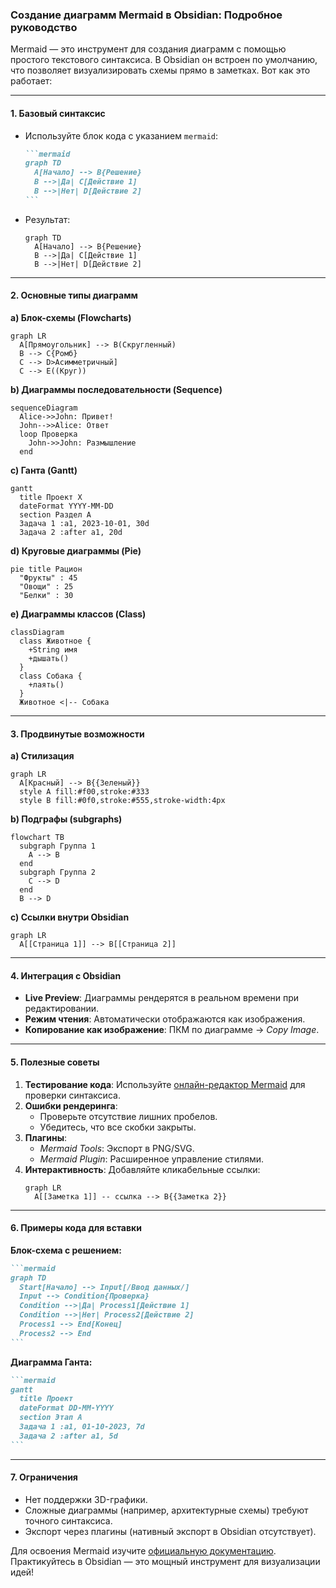 ### Создание диаграмм Mermaid в Obsidian: Подробное руководство

Mermaid — это инструмент для создания диаграмм с помощью простого текстового синтаксиса. В Obsidian он встроен по умолчанию, что позволяет визуализировать схемы прямо в заметках. Вот как это работает:

---

#### **1. Базовый синтаксис**
- Используйте блок кода с указанием `mermaid`:
  ````markdown
  ```mermaid
  graph TD
    A[Начало] --> B{Решение}
    B -->|Да| C[Действие 1]
    B -->|Нет| D[Действие 2]
  ```
  ````
- Результат:  
  ```mermaid
  graph TD
    A[Начало] --> B{Решение}
    B -->|Да| C[Действие 1]
    B -->|Нет| D[Действие 2]
  ```

---

#### **2. Основные типы диаграмм**
**a) Блок-схемы (Flowcharts)**
```mermaid
graph LR
  A[Прямоугольник] --> B(Скругленный)
  B --> C{Ромб}
  C --> D>Асимметричный]
  C --> E((Круг))
```

**b) Диаграммы последовательности (Sequence)**
```mermaid
sequenceDiagram
  Alice->>John: Привет!
  John-->>Alice: Ответ
  loop Проверка
    John->>John: Размышление
  end
```

**c) Ганта (Gantt)**
```mermaid
gantt
  title Проект X
  dateFormat YYYY-MM-DD
  section Раздел A
  Задача 1 :a1, 2023-10-01, 30d
  Задача 2 :after a1, 20d
```

**d) Круговые диаграммы (Pie)**
```mermaid
pie title Рацион
  "Фрукты" : 45
  "Овощи" : 25
  "Белки" : 30
```

**e) Диаграммы классов (Class)**
```mermaid
classDiagram
  class Животное {
    +String имя
    +дышать()
  }
  class Собака {
    +лаять()
  }
  Животное <|-- Собака
```

---

#### **3. Продвинутые возможности**
**a) Стилизация**
```mermaid
graph LR
  A[Красный] --> B{{Зеленый}}
  style A fill:#f00,stroke:#333
  style B fill:#0f0,stroke:#555,stroke-width:4px
```

**b) Подграфы (subgraphs)**
```mermaid
flowchart TB
  subgraph Группа 1
    A --> B
  end
  subgraph Группа 2
    C --> D
  end
  B --> D
```

**c) Ссылки внутри Obsidian**
```mermaid
graph LR
  A[[Страница 1]] --> B[[Страница 2]]
```

---

#### **4. Интеграция с Obsidian**
- **Live Preview**: Диаграммы рендерятся в реальном времени при редактировании.
- **Режим чтения**: Автоматически отображаются как изображения.
- **Копирование как изображение**: ПКМ по диаграмме → *Copy Image*.

---

#### **5. Полезные советы**
1. **Тестирование кода**: Используйте [онлайн-редактор Mermaid](https://mermaid.live/) для проверки синтаксиса.
2. **Ошибки рендеринга**: 
   - Проверьте отсутствие лишних пробелов.
   - Убедитесь, что все скобки закрыты.
3. **Плагины**: 
   - *Mermaid Tools*: Экспорт в PNG/SVG.
   - *Mermaid Plugin*: Расширенное управление стилями.
4. **Интерактивность**: Добавляйте кликабельные ссылки:
   ```mermaid
   graph LR
     A[[Заметка 1]] -- ссылка --> B{{Заметка 2}}
   ```

---

#### **6. Примеры кода для вставки**
**Блок-схема с решением:**
````markdown
```mermaid
graph TD
  Start[Начало] --> Input[/Ввод данных/]
  Input --> Condition{Проверка}
  Condition -->|Да| Process1[Действие 1]
  Condition -->|Нет| Process2[Действие 2]
  Process1 --> End[Конец]
  Process2 --> End
```
````

**Диаграмма Ганта:**
````markdown
```mermaid
gantt
  title Проект
  dateFormat DD-MM-YYYY
  section Этап A
  Задача 1 :a1, 01-10-2023, 7d
  Задача 2 :after a1, 5d
```
````

---

#### **7. Ограничения**
- Нет поддержки 3D-графики.
- Сложные диаграммы (например, архитектурные схемы) требуют точного синтаксиса.
- Экспорт через плагины (нативный экспорт в Obsidian отсутствует).

Для освоения Mermaid изучите [официальную документацию](https://mermaid.js.org/). Практикуйтесь в Obsidian — это мощный инструмент для визуализации идей!